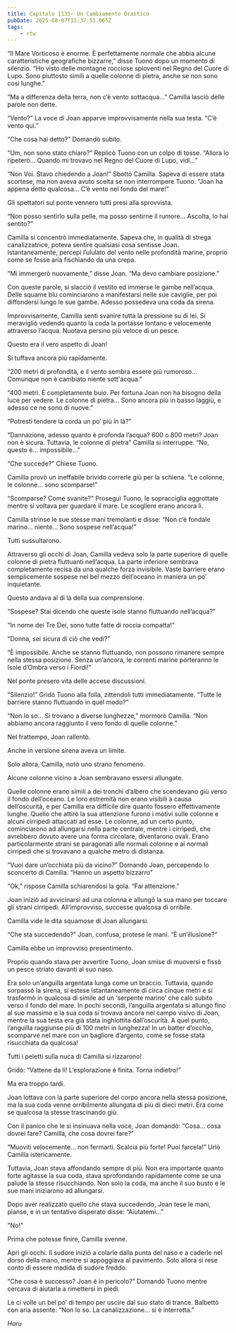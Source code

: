 ```yaml
---
title: Capitolo 1135- Un Cambiamento Drastico
pubDate: 2025-08-07T11:37:51.065Z
tags:
    - rtw
---
```





















“Il Mare Vorticoso è enorme. È perfettamente normale che abbia alcune caratteristiche geografiche bizzarre,” disse Tuono dopo un momento di silenzio. “Ho visto delle montagne rocciose spioventi nel Regno del Cuore di Lupo. Sono piuttosto simili a quelle colonne di pietra, anche se non sono così lunghe.”






“Ma a differenza della terra, non c’è vento sottacqua…” Camilla lasciò delle parole non dette.






“Vento?” La voce di Joan apparve improvvisamente nella sua testa. “C’è vento qui.”






“Che cosa hai detto?” Domandò subito.






“Um, non sono stato chiaro?” Replicò Tuono con un colpo di tosse. “Allora lo ripeterò… Quando mi trovavo nel Regno del Cuore di Lupo, vidi…”






“Non Voi. Stavo chiedendo a Joan!” Sbottò Camilla. Sapeva di essere stata scortese, ma non aveva avuto scelta se non interrompere Tuono. “Joan ha appena detto qualcosa… C’è vento nel fondo del mare!”






Gli spettatori sul ponte vennero tutti presi alla sprovvista.






“Non posso sentirlo sulla pelle, ma posso sentirne il rumore… Ascolta, lo hai sentito?”






Camilla si concentrò immediatamente. Sapeva che, in qualità di strega canalizzatrice, poteva sentire qualsiasi cosa sentisse Joan. Istantaneamente, percepì l’ululato del vento nelle profondità marine, proprio come se fosse aria fischiando da una crepa.






“Mi immergerò nuovamente,” disse Joan. “Ma devo cambiare posizione.”






Con queste parole, si slacciò il vestito ed immerse le gambe nell’acqua. Delle squame blu cominciarono a manifestarsi nelle sue caviglie, per poi diffondersi lungo le sue gambe. Adesso possedeva una coda da sirena.






Improvvisamente, Camilla sentì svanire tutta la pressione su di lei. Si meravigliò vedendo quanto la coda la portasse lontano e velocemente attraverso l’acqua. Nuotava persino più veloce di un pesce.






Questo era il vero aspetto di Joan!






Si tuffava ancora più rapidamente.






“200 metri di profondità, e il vento sembra essere più rumoroso… Comunque non è cambiato niente sott'acqua.”






“400 metri. È completamente buio. Per fortuna Joan non ha bisogno della luce per vedere. Le colonne di pietra… Sono ancora più in basso laggiù, e adesso ce ne sono di nuove.”






“Potresti tendere la corda un po’ più in là?”






“Dannazione, adesso quanto è profonda l’acqua? 600 o 800 metri? Joan non è sicura. Tuttavia, le colonne di pietra” Camilla si interruppe. “No, questo è… impossibile…”






“Che succede?” Chiese Tuono.






Camilla provò un ineffabile brivido correrle giù per la schiena. “Le colonne, le colonne… sono scomparse!”






“Scomparse? Come svanite?” Proseguì Tuono, le sopracciglia aggrottate mentre si voltava per guardare il mare. Le scogliere erano ancora lì.






Camilla strinse le sue stesse mani tremolanti e disse: “Non c’è fondale marino… niente… Sono sospese nell’acqua!”






Tutti sussultarono.






Attraverso gli occhi di Joan, Camilla vedeva solo la parte superiore di quelle colonne di pietra fluttuanti nell’acqua. La parte inferiore sembrava completamente recisa da una qualche forza invisibile. Vaste barriere erano semplicemente sospese nel bel mezzo dell’oceano in maniera un po’ inquietante.






Questo andava al di là della sua comprensione.






“Sospese? Stai dicendo che queste isole stanno fluttuando nell’acqua?”






“In nome dei Tre Dei, sono tutte fatte di roccia compatta!”






“Donna, sei sicura di ciò che vedi?”






“Ѐ impossibile. Anche se stanno fluttuando, non possono rimanere sempre nella stessa posizione. Senza un’ancora, le correnti marine porteranno le Isole d’Ombra verso i Fiordi!”






Nel ponte presero vita delle accese discussioni.






“Silenzio!” Gridò Tuono alla folla, zittendoli tutti immediatamente. “Tutte le barriere stanno fluttuando in quel modo?”






“Non lo so… Si trovano a diverse lunghezze,” mormorò Camilla. “Non abbiamo ancora raggiunto il vero fondo di quelle colonne.”






Nel frattempo, Joan rallentò.






Anche in versione sirena aveva un limite.






Solo allora, Camilla, notò uno strano fenomeno.






Alcune colonne vicino a Joan sembravano essersi allungate.






Quelle colonne erano simili a dei tronchi d’albero che scendevano giù verso il fondo dell’oceano. Le loro estremità non erano visibili a causa dell’oscurità, e per Camilla era difficile dire quanto fossero effettivamente lunghe. Quello che attirò la sua attenzione furono i motivi sulle colonne e alcuni cirripedi attaccati ad esse. Le colonne, ad un certo punto, cominciarono ad allungarsi nella parte centrale, mentre i cirripedi, che avrebbero dovuto avere una forma circolare, diventarono ovali. Erano particolarmente strani se paragonati alle normali colonne e ai normali cirripedi che si trovavano a qualche metro di distanza.






“Vuoi dare un’occhiata più da vicino?” Domandò Joan, percependo lo sconcerto di Camilla. “Hanno un aspetto bizzarro”






“Ok,” rispose Camilla schiarendosi la gola. “Fai attenzione.”






Joan iniziò ad avvicinarsi ad una colonna e allungò la sua mano per toccare gli strani cirripedi. All’improvviso, successe qualcosa di orribile.






Camilla vide le dita squamose di Joan allungarsi.






“Che sta succedendo?” Joan, confusa, protese le mani. “Ѐ un’illusione?”






Camilla ebbe un improvviso presentimento.






Proprio quando stava per avvertire Tuono, Joan smise di muoversi e fissò un pesce striato davanti al suo naso.






Era solo un’anguilla argentata lunga come un braccio. Tuttavia, quando sorpassò la sirena, si estese istantaneamente di circa cinque metri e si trasformò in qualcosa di simile ad un ‘serpente marino’ che calò subito verso il fondo del mare. In pochi secondi, l’anguilla argentata si allungò fino al suo massimo e la sua coda si trovava ancora nel campo visivo di Joan, mentre la sua testa era già stata inghiottita dall’oscurità. A quel punto, l’anguilla raggiunse più di 100 metri in lunghezza! In un batter d’occhio, scomparve nel mare con un bagliore d’argento, come se fosse stata risucchiata da qualcosa!






Tutti i peletti sulla nuca di Camilla si rizzarono!






Gridò: “Vattene da lì! L’esplorazione è finita. Torna indietro!”






Ma era troppo tardi.






Joan lottava con la parte superiore del corpo ancora nella stessa posizione, ma la sua coda venne orribilmente allungata di più di dieci metri. Era come se qualcosa la stesse trascinando giù.






Con il panico che le si insinuava nella voce, Joan domandò: “Cosa… cosa dovrei fare? Camilla, che cosa dovrei fare?”






“Muoviti velocemente… non fermarti. Scalcia più forte! Puoi farcela!” Urlò Camilla istericamente.






Tuttavia, Joan stava affondando sempre di più. Non era importante quanto forte agitasse la sua coda, stava sprofondando rapidamente come se una palude la stesse risucchiando. Non solo la coda, ma anche il suo busto e le sue mani iniziarono ad allungarsi.






Dopo aver realizzato quello che stava succedendo, Joan tese le mani, pianse, e in un tentativo disperato disse: “Aiutatemi…”






"No!"






Prima che potesse finire, Camilla svenne.






Aprì gli occhi. Il sudore iniziò a colarle dalla punta del naso e a caderle nel dorso della mano, mentre si appoggiava al pavimento. Solo allora si rese conto di essere madida di sudore freddo.






“Che cosa è successo? Joan è in pericolo?” Domandò Tuono mentre cercava di aiutarla a rimettersi in piedi.






Le ci volle un bel po’ di tempo per uscire dal suo stato di trance. Balbettò con aria assente: “Non lo so. La canalizzazione… si è interrotta.”






<em>Haru</em>


                                


                                



